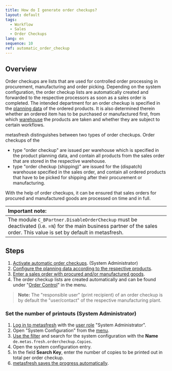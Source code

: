 ```yaml
---
title: How do I generate order checkups?
layout: default
tags:
  - Workflow
  - Sales
  - Order Checkups
lang: en
sequence: 10
ref: automatic_order_checkup
---
```


## Overview
Order checkups are lists that are used for controlled order processing in procurement, manufacturing and order picking. Depending on the system configuration, the order checkup lists are automatically created and forwarded to the respective processors as soon as a sales order is completed. The intended department for an order checkup is specified in the [planning data](Product_planning) of the ordered products. It is also determined therein whether an ordered item has to be purchased or manufactured first, from which [warehouse](Add_new_warehouse) the products are taken and whether they are subject to certain workflows.

metasfresh distinguishes between two types of order checkups. Order checkups of the
- type "order checkup" are issued per warehouse which is specified in the product planning data, and contain all products from the sales order that are stored in the respective warehouse.
- type "order checkup (shipping)" are issued for the (dispatch) warehouse specified in the sales order, and contain all ordered products that have to be picked for shipping after their procurement or manufacturing.

With the help of order checkups, it can be ensured that sales orders for procured and manufactured goods are processed on time and in full.

| **Important note:** |
| :--- |
| The module `C_BPartner.DisableOrderCheckup` must be deactivated (i.e. =`N`) for the main business partner of the sales order. This value is set by default in metasfresh. |

## Steps
1. [Activate automatic order checkups](Activate_automatic_order_checkup). (System Administrator)
1. [Configure the planning data according to the respective products](Product_planning).
1. [Enter a sales order with procured and/or manufactured goods](SalesOrder_recording).
1. The order checkup lists are created automatically and can be found under "[Order Control](Menu)" in the menu.
 >**Note:** The "responsible user" (print recipient) of an order checkup is by default the "user/contact" of the respective manufacturing plant.

### Set the number of printouts (System Administrator)
1. [Log in to metasfresh](Login) with the [user role](NewUserRole) "System Administrator".
1. Open "System Configuration" from the [menu](Menu).
1. [Use the filter](Filtering_function) and search for the system configuration with the **Name** `de.metas.fresh.ordercheckup.Copies`.
1. Open the system configuration entry.
1. In the field **Search Key**, enter the number of copies to be printed out in total per order checkup.
1. [metasfresh saves the progress automatically](Saveindicator).
